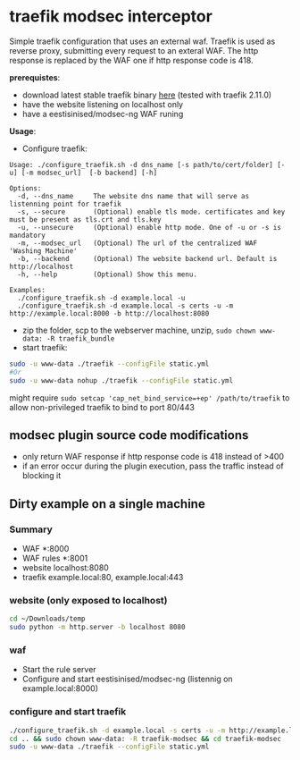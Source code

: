 # traefik modsec interceptor
Simple traefik configuration that uses an external waf. 
Traefik is used as reverse proxy, submitting every request to an exteral WAF. The http response is replaced by the WAF one if http response code is 418.

__prerequistes__:
 - download latest stable traefik binary [here](https://github.com/traefik/traefik/releases) (tested with traefik 2.11.0)
 - have the website listening on localhost only
 - have a eestisinised/modsec-ng WAF runing

 __Usage__:
 - Configure traefik:
```text
Usage: ./configure_traefik.sh -d dns_name [-s path/to/cert/folder] [-u] [-m modsec_url]  [-b backend] [-h]

Options:
  -d, --dns_name     The website dns name that will serve as listenning point for traefik
  -s, --secure       (Optional) enable tls mode. certificates and key must be present as tls.crt and tls.key
  -u, --unsecure     (Optional) enable http mode. One of -u or -s is mandatory
  -m, --modsec_url   (Optional) The url of the centralized WAF 'Washing Machine'
  -b, --backend      (Optional) The website backend url. Default is http://localhost
  -h, --help         (Optional) Show this menu.

Examples:
  ./configure_traefik.sh -d example.local -u
  ./configure_traefik.sh -d example.local -s certs -u -m http://example.local:8000 -b http://localhost:8080
```
 - zip the folder, scp to the webserver machine, unzip, `sudo chown www-data: -R traefik_bundle`
 - start traefik: 
 ```bash
 sudo -u www-data ./traefik --configFile static.yml
 #Or
 sudo -u www-data nohup ./traefik --configFile static.yml
 ```
 might require `sudo setcap 'cap_net_bind_service=+ep' /path/to/traefik` to allow non-privileged traefik to bind to port 80/443

## modsec plugin source code modifications
 - only return WAF response if http response code is 418 instead of >400
 - if an error occur during the plugin execution, pass the traffic instead of blocking it

## Dirty example on a single machine

### Summary
 - WAF       *:8000
 - WAF rules *:8001
 - website   localhost:8080
 - traefik   example.local:80, example.local:443

### website (only exposed to localhost)
```bash
cd ~/Downloads/temp
sudo python -m http.server -b localhost 8080
```

### waf 
 - Start the rule server
 - Configure and start eestisinised/modsec-ng (listennig on example.local:8000)

### configure and start traefik
```bash
./configure_traefik.sh -d example.local -s certs -u -m http://example.local:8000 -b http://localhost:8080
cd .. && sudo chown www-data: -R traefik-modsec && cd traefik-modsec
sudo -u www-data ./traefik --configFile static.yml
```
